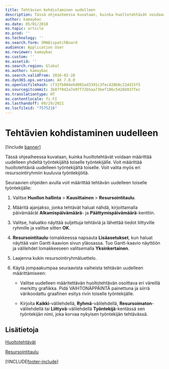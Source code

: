 ```yaml
---
title: Tehtävien kohdistaminen uudelleen
description: Tässä ohjeaiheessa kuvataan, kuinka huoltotehtävät voidaan määrittää uudelleen yhdeltä työntekijältä toiselle työntekijälle.
author: kamaybac
ms.date: 05/01/2018
ms.topic: article
ms.prod: ''
ms.technology: ''
ms.search.form: SMADispatchBoard
audience: Application User
ms.reviewer: kamaybac
ms.custom: ''
ms.assetid: ''
ms.search.region: Global
ms.author: kamaybac
ms.search.validFrom: 2016-02-28
ms.dyn365.ops.version: AX 7.0.0
ms.openlocfilehash: cf32fb084e6d065ad3391c3fec428b8c22dd15f5
ms.sourcegitcommit: 3b87f042a7e97f72b5aa73bef186c5426b937fec
ms.translationtype: HT
ms.contentlocale: fi-FI
ms.lasthandoff: 09/29/2021
ms.locfileid: "7575216"
---
```

# <a name="reassign-activities"></a>Tehtävien kohdistaminen uudelleen 

[!include [banner](../includes/banner.md)]


Tässä ohjeaiheessa kuvataan, kuinka huoltotehtävät voidaan määrittää uudelleen yhdeltä työntekijältä toiselle työntekijälle. Voit määrittää huoltotehtäviä uudelleen työntekijältä toiselle. Voit valita myös eri resursointiryhmiin kuuluvia työntekijöitä.

Seuraavien ohjeiden avulla voit määrittää tehtävän uudelleen toiselle työntekijälle:

1.  Valitse **Huollon hallinta** \> **Kausittainen** \> **Resursointitaulu**.

2.  Määritä ajanjakso, jonka tehtävät haluat nähdä, kirjoittamalla päivämäärät **Alkamispäivämäärä**- ja **Päättymispäivämäärä**-kenttiin.

3.  Valitse, haluatko näyttää suljettuja tehtäviä ja lähettää tiedot liittyville ryhmille ja valitse sitten **OK**.

4.  **Resursointitaulu**-lomakkeessa napsauta **Lisäasetukset**, kun haluat näyttää vain Gantt-kaavion sivun yläosassa. Tuo Gantt-kaavio näyttöön ja välilehdet lomakkeeseen valitsemalla **Yksinkertainen**.

5.  Laajenna kukin resursointiryhmäluettelo.

6.  Käytä jompaakumpaa seuraavista vaiheista tehtävän uudelleen määrittämiseen:
    
      - Valitse uudelleen määritettävän huoltotehtävän osoittava eri väreillä merkitty grafiikka. Pidä VAIHTONÄPPÄINTÄ painettuna ja siirrä värikoodattu graafinen esitys rivin toiselle työntekijälle.
    
      - Kirjoita **Kaikki**-välilehdellä, **Ryhmä**-välilehdellä, **Resursoimaton**-välilehdellä tai **Liittyvä**-välilehdellä **Työntekijä**-kentässä sen työntekijän nimi, joka korvaa nykyisen työntekijän tehtävässä.

## <a name="see-also"></a>Lisätietoja

[Huoltotehtävät](service-activities.md)

[Resursointitaulu](dispatch-board.md)





[!INCLUDE[footer-include](../../includes/footer-banner.md)]